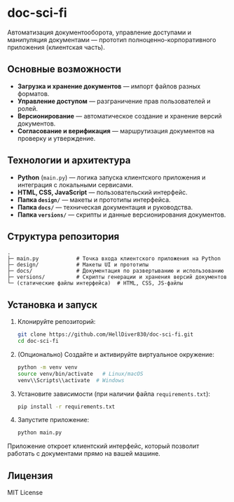# doc-sci-fi

Автоматизация документооборота, управление доступами и манипуляция документами — прототип полноценно-корпоративного приложения (клиентская часть).

## Основные возможности

* **Загрузка и хранение документов** — импорт файлов разных форматов.
* **Управление доступом** — разграничение прав пользователей и ролей.
* **Версионирование** — автоматическое создание и хранение версий документов.
* **Согласование и верификация** — маршрутизация документов на проверку и утверждение.

## Технологии и архитектура

* **Python** (`main.py`) — логика запуска клиентского приложения и интеграция с локальными сервисами.
* **HTML, CSS, JavaScript** — пользовательский интерфейс.
* **Папка `design/`** — макеты и прототипы интерфейса.
* **Папка `docs/`** — техническая документация и руководства.
* **Папка `versions/`** — скрипты и данные версионирования документов.

## Структура репозитория

```
.
├─ main.py            # Точка входа клиентского приложения на Python
├─ design/            # Макеты UI и прототипы
├─ docs/              # Документация по развертыванию и использованию
├─ versions/          # Скрипты генерации и хранения версий документов
└─ (статические файлы интерфейса)  # HTML, CSS, JS-файлы
```

## Установка и запуск

1. Клонируйте репозиторий:

   ```bash
   git clone https://github.com/HellDiver830/doc-sci-fi.git
   cd doc-sci-fi
   ```
2. (Опционально) Создайте и активируйте виртуальное окружение:

   ```bash
   python -m venv venv
   source venv/bin/activate   # Linux/macOS
   venv\\Scripts\\activate  # Windows
   ```
3. Установите зависимости (при наличии файла `requirements.txt`):

   ```bash
   pip install -r requirements.txt
   ```
4. Запустите приложение:

   ```bash
   python main.py
   ```

Приложение откроет клиентский интерфейс, который позволит работать с документами прямо на вашей машине.

## Лицензия

MIT License
